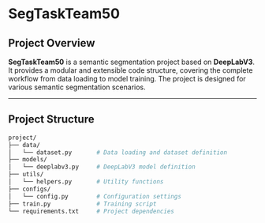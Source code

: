 # SegTaskTeam50

## Project Overview

**SegTaskTeam50** is a semantic segmentation project based on **DeepLabV3**. It provides a modular and extensible code structure, covering the complete workflow from data loading to model training. The project is designed for various semantic segmentation scenarios.

---

## Project Structure

```bash
project/
├── data/
│   └── dataset.py       # Data loading and dataset definition
├── models/
│   └── deeplabv3.py     # DeepLabV3 model definition
├── utils/
│   └── helpers.py       # Utility functions
├── configs/
│   └── config.py        # Configuration settings
├── train.py             # Training script
└── requirements.txt     # Project dependencies
